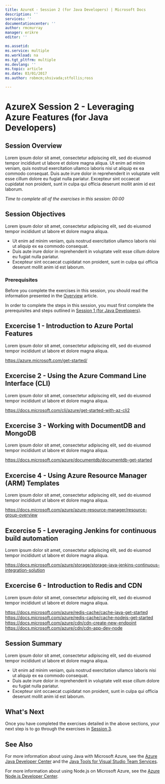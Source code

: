 ```yaml
---
title: AzureX - Session 2 (for Java Developers) | Microsoft Docs
description: ''
services: ''
documentationcenter: ''
author: rmcmurray
manager: erikre
editor: ''

ms.assetid: 
ms.service: multiple
ms.workload: na
ms.tgt_pltfrm: multiple
ms.devlang: ''
ms.topic: article
ms.date: 03/01/2017
ms.author: robmcm;shsivada;stfollis;ross

---
```


# AzureX Session 2 - Leveraging Azure Features (for Java Developers)

## Session Overview

Lorem ipsum dolor sit amet, consectetur adipiscing elit, sed do eiusmod tempor incididunt ut labore et dolore magna aliqua. Ut enim ad minim veniam, quis nostrud exercitation ullamco laboris nisi ut aliquip ex ea commodo consequat. Duis aute irure dolor in reprehenderit in voluptate velit esse cillum dolore eu fugiat nulla pariatur. Excepteur sint occaecat cupidatat non proident, sunt in culpa qui officia deserunt mollit anim id est laborum.

*Time to complete all of the exercises in this session: 00:00*

## Session Objectives

Lorem ipsum dolor sit amet, consectetur adipiscing elit, sed do eiusmod tempor incididunt ut labore et dolore magna aliqua.

* Ut enim ad minim veniam, quis nostrud exercitation ullamco laboris nisi ut aliquip ex ea commodo consequat.
* Duis aute irure dolor in reprehenderit in voluptate velit esse cillum dolore eu fugiat nulla pariatur.
* Excepteur sint occaecat cupidatat non proident, sunt in culpa qui officia deserunt mollit anim id est laborum.

### Prerequisites

Before you complete the exercises in this session, you should read the information presented in the [Overview] article.

In order to complete the steps in this session, you must first complete the prerequisites and steps outlined in [Session 1 (for Java Developers)][Session1Java].

## Excercise 1 - Introduction to Azure Portal Features

Lorem ipsum dolor sit amet, consectetur adipiscing elit, sed do eiusmod tempor incididunt ut labore et dolore magna aliqua.

https://azure.microsoft.com/get-started/

## Excercise 2 - Using the Azure Command Line Interface (CLI)

Lorem ipsum dolor sit amet, consectetur adipiscing elit, sed do eiusmod tempor incididunt ut labore et dolore magna aliqua.

https://docs.microsoft.com/cli/azure/get-started-with-az-cli2

## Excercise 3 - Working with DocumentDB and MongoDB

Lorem ipsum dolor sit amet, consectetur adipiscing elit, sed do eiusmod tempor incididunt ut labore et dolore magna aliqua.

https://docs.microsoft.com/azure/documentdb/documentdb-get-started

## Excercise 4 - Using Azure Resource Manager (ARM) Templates

Lorem ipsum dolor sit amet, consectetur adipiscing elit, sed do eiusmod tempor incididunt ut labore et dolore magna aliqua.

https://docs.microsoft.com/azure/azure-resource-manager/resource-group-overview

## Excercise 5 - Leveraging Jenkins for continuous build automation

Lorem ipsum dolor sit amet, consectetur adipiscing elit, sed do eiusmod tempor incididunt ut labore et dolore magna aliqua.

https://docs.microsoft.com/azure/storage/storage-java-jenkins-continuous-integration-solution

## Excercise 6 - Introduction to Redis and CDN

Lorem ipsum dolor sit amet, consectetur adipiscing elit, sed do eiusmod tempor incididunt ut labore et dolore magna aliqua.

https://docs.microsoft.com/azure/redis-cache/cache-java-get-started
https://docs.microsoft.com/azure/redis-cache/cache-nodejs-get-started
https://docs.microsoft.com/azure/cdn/cdn-create-new-endpoint
https://docs.microsoft.com/azure/cdn/cdn-app-dev-node

## Session Summary

Lorem ipsum dolor sit amet, consectetur adipiscing elit, sed do eiusmod tempor incididunt ut labore et dolore magna aliqua.

* Ut enim ad minim veniam, quis nostrud exercitation ullamco laboris nisi ut aliquip ex ea commodo consequat.
* Duis aute irure dolor in reprehenderit in voluptate velit esse cillum dolore eu fugiat nulla pariatur.
* Excepteur sint occaecat cupidatat non proident, sunt in culpa qui officia deserunt mollit anim id est laborum.

## What's Next

Once you have completed the exercises detailed in the above sections, your next step is to go through the exercises in [Session 3][Session3].

## See Also

For more information about using Java with Microsoft Azure, see the [Azure Java Developer Center] and the [Java Tools for Visual Studio Team Services].

For more information about using Node.js on Microsoft Azure, see the [Azure Node.js Developer Center].

<!-- URL List -->

[Azure Java Developer Center]: https://azure.microsoft.com/develop/java/
[Java Tools for Visual Studio Team Services]: https://java.visualstudio.com/
[Azure Node.js Developer Center]: https://azure.microsoft.com/develop/nodejs/

[Overview]: ./azurex-overview.md
[Session1Java]: ./azurex-session-1-java.md
[Session1Node]: ./azurex-session-1-nodejs.md
[Session2Java]: ./azurex-session-2-java.md
[Session2Node]: ./azurex-session-2-nodejs.md
[Session3]: ./azurex-session-3.md
[Session4]: ./azurex-session-4.md

<!-- IMG List -->
